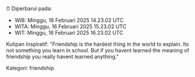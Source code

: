 ⏰ Diperbarui pada:
- WIB: Minggu, 16 Februari 2025 14.23.02 UTC
- WITA: Minggu, 16 Februari 2025 15.23.02 UTC
- WIT: Minggu, 16 Februari 2025 16.23.02 UTC

Kutipan Inspiratif:
"Friendship is the hardest thing in the world to explain. Its not something you learn in school. But if you havent learned the meaning of friendship you really havent learned anything."


Kategori: friendship

